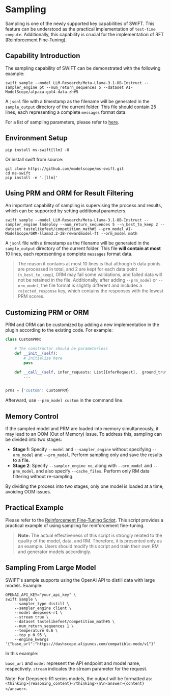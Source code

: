 # Sampling

Sampling is one of the newly supported key capabilities of SWIFT. This feature can be understood as the practical implementation of `test-time compute`. Additionally, this capability is crucial for the implementation of RFT (Reinforcement Fine-Tuning).

## Capability Introduction

The sampling capability of SWIFT can be demonstrated with the following example:

```shell
swift sample --model LLM-Research/Meta-Llama-3.1-8B-Instruct --sampler_engine pt --num_return_sequences 5 --dataset AI-ModelScope/alpaca-gpt4-data-zh#5
```

A `jsonl` file with a timestamp as the filename will be generated in the `sample_output` directory of the current folder. This file should contain 25 lines, each representing a complete `messages` format data.

For a list of sampling parameters, please refer to [here](Command-line-parameters.md).

## Environment Setup

```shell
pip install ms-swift[llm] -U
```

Or install swift from source:

```shell
git clone https://github.com/modelscope/ms-swift.git
cd ms-swift
pip install -e '.[llm]'
```

## Using PRM and ORM for Result Filtering

An important capability of sampling is supervising the process and results, which can be supported by setting additional parameters.

```shell
swift sample --model LLM-Research/Meta-Llama-3.1-8B-Instruct --sampler_engine lmdeploy --num_return_sequences 5 --n_best_to_keep 2 --dataset tastelikefeet/competition_math#5 --prm_model AI-ModelScope/GRM-llama3.2-3B-rewardmodel-ft --orm_model math
```

A `jsonl` file with a timestamp as the filename will be generated in the `sample_output` directory of the current folder. This file **will contain at most** 10 lines, each representing a complete `messages` format data.
> The reason it contains at most 10 lines is that although 5 data points are processed in total, and 2 are kept for each data point (`n_best_to_keep`), ORM may fail some validations, and failed data will not be retained in the file.
> Additionally, after adding `--prm_model` or `--orm_model`, the file format is slightly different and includes a `rejected_response` key, which contains the responses with the lowest PRM scores.

## Customizing PRM or ORM

PRM and ORM can be customized by adding a new implementation in the plugin according to the existing code. For example:

```python
class CustomPRM:

    # The constructor should be parameterless
    def __init__(self):
        # Initialize here
        pass

    def __call__(self, infer_requests: List[InferRequest],  ground_truths: List[str], **kwargs) -> List[Union[float, List[float]]]:
        ...


prms = {'custom': CustomPRM}
```

Afterward, use `--prm_model custom` in the command line.

## Memory Control

If the sampled model and PRM are loaded into memory simultaneously, it may lead to an OOM (Out of Memory) issue. To address this, sampling can be divided into two stages:

- **Stage 1**: Specify `--model` and `--sampler_engine` without specifying `--orm_model` and `--prm_model`. Perform sampling only and save the results to a file.
- **Stage 2**: Specify `--sampler_engine no`, along with `--orm_model` and `--prm_model`, and also specify `--cache_files`. Perform only RM data filtering without re-sampling.

By dividing the process into two stages, only one model is loaded at a time, avoiding OOM issues.

## Practical Example

Please refer to the [Reinforcement Fine-Tuning Script](https://github.com/modelscope/ms-swift/tree/main/examples/train/rft/rft.py). This script provides a practical example of using sampling for reinforcement fine-tuning.

> **Note:** The actual effectiveness of this script is strongly related to the quality of the model, data, and RM. Therefore, it is presented only as an example. Users should modify this script and train their own RM and generator models accordingly.

## Sampling From Large Model

SWIFT's sample supports using the OpenAI API to distill data with large models. Example:

```shell
OPENAI_API_KEY="your_api_key" \
swift sample \
    --sampler_type distill \
    --sampler_engine client \
    --model deepseek-r1 \
    --stream true \
    --dataset tastelikefeet/competition_math#5 \
    --num_return_sequences 1 \
    --temperature 0.6 \
    --top_p 0.95 \
    --engine_kwargs '{"base_url":"https://dashscope.aliyuncs.com/compatible-mode/v1"}'
```
In this example:

`base_url` and `model` represent the API endpoint and model name, respectively. `stream` indicates the stream parameter for the request.

Note: For Deepseek-R1 series models, the output will be formatted as:`<thinking>{reasoning_content}</thinking>\n\n<answer>{content}</answer>`.
